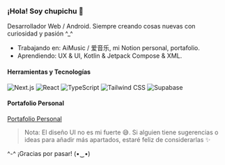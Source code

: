 ### ¡Hola! Soy **chupichu** 👋  
Desarrollador Web / Android. Siempre creando cosas nuevas con curiosidad y pasión ^_^

-  Trabajando en: AiMusic / 爱音乐, mi Notion personal, portafolio.  
-  Aprendiendo: UX & UI, Kotlin & Jetpack Compose & XML.  

#### Herramientas y Tecnologías
<p>
  <img alt="Next.js" src="https://img.shields.io/badge/Next.js-000000?logo=nextdotjs&logoColor=white&style=for-the-badge" />
  <img alt="React" src="https://img.shields.io/badge/React-20232A?logo=react&logoColor=61DAFB&style=for-the-badge" />
  <img alt="TypeScript" src="https://img.shields.io/badge/TypeScript-3178C6?logo=typescript&logoColor=white&style=for-the-badge" />
  <img alt="Tailwind CSS" src="https://img.shields.io/badge/Tailwind_CSS-38B2AC?logo=tailwindcss&logoColor=white&style=for-the-badge" />
  <img alt="Supabase" src="https://img.shields.io/badge/Supabase-3FCF8E?logo=supabase&logoColor=white&style=for-the-badge" />
</p>

#### Portafolio Personal
<a href="https://aboutme-eosin-phi.vercel.app/">Portafolio Personal</a>

> Nota: El diseño UI no es mi fuerte 😅. Si alguien tiene sugerencias o ideas para añadir más apartados, estaré feliz de considerarlas ✨  

^-^ ¡Gracias por pasar! (•‿•)
